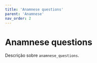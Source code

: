 ```yaml
---
title: 'Anamnese questions'
parent: 'Anamnese'
nav_order: 2
---
```


# Anamnese questions

Descrição sobre `anamnese_questions`.
